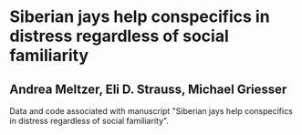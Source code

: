 # Siberian jays help conspecifics in distress regardless of social familiarity
## Andrea Meltzer, Eli D. Strauss, Michael Griesser
Data and code associated with manuscript "Siberian jays help conspecifics in distress regardless of social familiarity".
